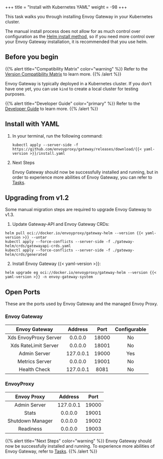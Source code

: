 +++
title = "Install with Kubernetes YAML"
weight = -98
+++

This task walks you through installing Envoy Gateway in your Kubernetes cluster.

The manual install process does not allow for as much control over configuration
as the [Helm install method](./install-helm), so if you need more control over your Envoy Gateway
installation, it is recommended that you use helm.

## Before you begin

{{% alert title="Compatibility Matrix" color="warning" %}}
Refer to the [Version Compatibility Matrix](/news/releases/matrix) to learn more.
{{% /alert %}}

Envoy Gateway is typically deployed in a Kubernetes cluster.
If you don’t have one yet, you can use `kind` to create a local cluster for testing purposes.

{{% alert title="Developer Guide" color="primary" %}}
Refer to the [Developer Guide](../../contributions/develop) to learn more.
{{% /alert %}}

## Install with YAML

1. In your terminal, run the following command:

    ```shell
    kubectl apply --server-side -f https://github.com/envoyproxy/gateway/releases/download/{{< yaml-version >}}/install.yaml
    ```

2. Next Steps

   Envoy Gateway should now be successfully installed and running, but in order to experience more abilities of Envoy Gateway, you can refer to [Tasks](/latest/tasks).

## Upgrading from v1.2

Some manual migration steps are required to upgrade Envoy Gateway to v1.3.

1. Update Gateway-API and Envoy Gateway CRDs:

```shell
helm pull oci://docker.io/envoyproxy/gateway-helm --version {{< yaml-version >}} --untar
kubectl apply --force-conflicts --server-side -f ./gateway-helm/crds/gatewayapi-crds.yaml
kubectl apply --force-conflicts --server-side -f ./gateway-helm/crds/generated
```

2. Install Envoy Gateway {{< yaml-version >}}:

```shell
helm upgrade eg oci://docker.io/envoyproxy/gateway-helm --version {{< yaml-version >}} -n envoy-gateway-system
```

## Open Ports

These are the ports used by Envoy Gateway and the managed Envoy Proxy.

### Envoy Gateway

|     Envoy Gateway     |  Address  | Port  | Configurable |
| :-------------------: | :-------: | :---: | :----------: |
| Xds EnvoyProxy Server |  0.0.0.0  | 18000 |      No      |
| Xds RateLimit Server  |  0.0.0.0  | 18001 |      No      |
|     Admin Server      | 127.0.0.1 | 19000 |     Yes      |
|    Metrics Server     |  0.0.0.0  | 19001 |      No      |
|     Health Check      | 127.0.0.1 | 8081  |      No      |

### EnvoyProxy

|   Envoy Proxy    |  Address  | Port  |
| :--------------: | :-------: | :---: |
|   Admin Server   | 127.0.0.1 | 19000 |
|      Stats       |  0.0.0.0  | 19001 |
| Shutdown Manager |  0.0.0.0  | 19002 |
|    Readiness     |  0.0.0.0  | 19003 |

{{% alert title="Next Steps" color="warning" %}}
Envoy Gateway should now be successfully installed and running.  To experience more abilities of Envoy Gateway, refer to [Tasks](../tasks).
{{% /alert %}}
